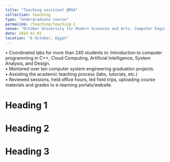 ```yaml
---
title: "Teaching assistant @MSA"
collection: teaching
type: "Undergraduate course"
permalink: /teaching/teaching-1
venue: "October University for Modern Sciences and Arts, Computer Engineering"
date: 2019-01-01
location: "6 October, Egypt"
---
```


• Coordinated labs for more than 240 students in: Introduction to computer programming in C++, Cloud Computing, Artificial Intelligence, System Analysis, and Design.  
• Mentored over ten computer system engineering graduation projects.  
• Assisting the academic teaching process (labs, tutorials, etc.)  
• Reviewed sessions, held office hours, led field trips, uploading course materials and grades to e-learning portals/website.

# Heading 1

# Heading 2

# Heading 3
